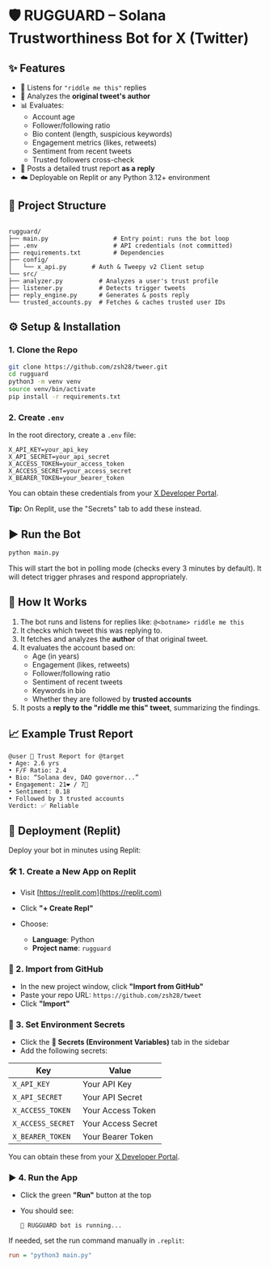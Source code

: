 
# 🛡️ RUGGUARD – Solana Trustworthiness Bot for X (Twitter)

## ✨ Features

- 🧠 Listens for `"riddle me this"` replies
- 👤 Analyzes the **original tweet's author**
- 📊 Evaluates:
  - Account age
  - Follower/following ratio
  - Bio content (length, suspicious keywords)
  - Engagement metrics (likes, retweets)
  - Sentiment from recent tweets
  - Trusted followers cross-check
- 🤖 Posts a detailed trust report **as a reply**
- ☁️ Deployable on Replit or any Python 3.12+ environment

## 📂 Project Structure

```

rugguard/
├── main.py                  # Entry point: runs the bot loop
├── .env                     # API credentials (not committed)
├── requirements.txt         # Dependencies
├── config/
│   └── x_api.py       # Auth & Tweepy v2 Client setup
└── src/
├── analyzer.py          # Analyzes a user's trust profile
├── listener.py          # Detects trigger tweets
├── reply_engine.py      # Generates & posts reply
└── trusted_accounts.py  # Fetches & caches trusted user IDs

````

 

## ⚙️ Setup & Installation

### 1. Clone the Repo

```bash
git clone https://github.com/zsh28/tweer.git
cd rugguard
python3 -m venv venv
source venv/bin/activate
pip install -r requirements.txt
````

### 2. Create `.env`

In the root directory, create a `.env` file:

```env
X_API_KEY=your_api_key
X_API_SECRET=your_api_secret
X_ACCESS_TOKEN=your_access_token
X_ACCESS_SECRET=your_access_secret
X_BEARER_TOKEN=your_bearer_token
```

You can obtain these credentials from your [X Developer Portal](https://developer.x.com/en/portal).

**Tip:** On Replit, use the "Secrets" tab to add these instead.

 

## ▶️ Run the Bot

```bash
python main.py
```

This will start the bot in polling mode (checks every 3 minutes by default). It will detect trigger phrases and respond appropriately.

 

## 🧪 How It Works

1. The bot runs and listens for replies like:
   `@<botname> riddle me this`
2. It checks which tweet this was replying to.
3. It fetches and analyzes the **author** of that original tweet.
4. It evaluates the account based on:
   * Age (in years)
   * Engagement (likes, retweets)
   * Follower/following ratio
   * Sentiment of recent tweets
   * Keywords in bio
   * Whether they are followed by **trusted accounts**
5. It posts a **reply to the "riddle me this" tweet**, summarizing the findings.

## 📈 Example Trust Report

```
@user 🧠 Trust Report for @target
• Age: 2.6 yrs
• F/F Ratio: 2.4
• Bio: “Solana dev, DAO governor...”
• Engagement: 21❤️ / 7🔁
• Sentiment: 0.18
• Followed by 3 trusted accounts
Verdict: ✅ Reliable
```


## 🚀 Deployment (Replit)

Deploy your bot in minutes using Replit:

### 🛠️ 1. Create a New App on Replit

* Visit [https://replit.com](https://replit.com)
* Click **"+ Create Repl"**
* Choose:

  * **Language**: Python
  * **Project name**: `rugguard`


### 🔄 2. Import from GitHub

* In the new project window, click **"Import from GitHub"**
* Paste your repo URL:
  `https://github.com/zsh28/tweet`
* Click **"Import"**


### 🔐 3. Set Environment Secrets

* Click the **🔐 Secrets (Environment Variables)** tab in the sidebar
* Add the following secrets:

| Key               | Value              |
| ----------------- | ------------------ |
| `X_API_KEY`       | Your API Key       |
| `X_API_SECRET`    | Your API Secret    |
| `X_ACCESS_TOKEN`  | Your Access Token  |
| `X_ACCESS_SECRET` | Your Access Secret |
| `X_BEARER_TOKEN`  | Your Bearer Token  |

You can obtain these from your [X Developer Portal](https://developer.x.com/en/portal/dashboard).

### ▶️ 4. Run the App

* Click the green **"Run"** button at the top
* You should see:

  ```
  🤖 RUGGUARD bot is running...
  ```

If needed, set the run command manually in `.replit`:

```ini
run = "python3 main.py"
```

